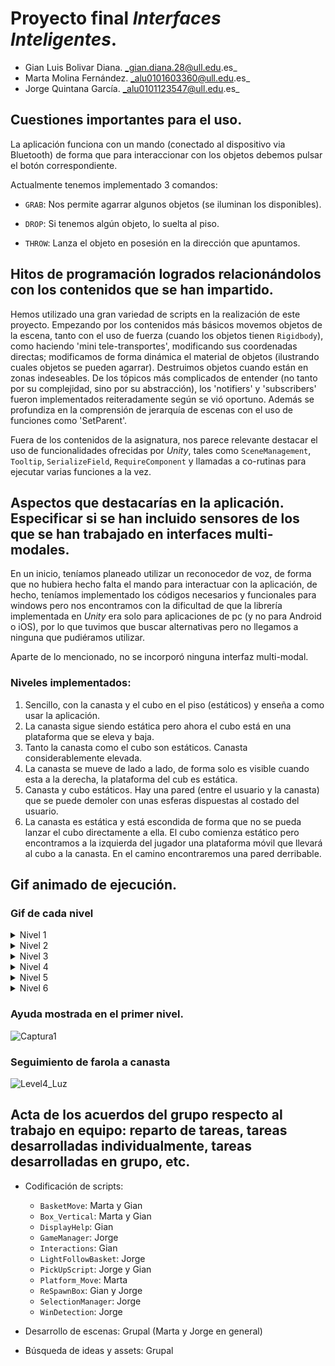 # Proyecto final _Interfaces Inteligentes_.
- Gian Luis Bolivar Diana. _gian.diana.28@ull.edu.es_
- Marta Molina Fernández. _alu0101603360@ull.edu.es_
- Jorge Quintana García. _alu0101123547@ull.edu.es_

## Cuestiones importantes para el uso.
La aplicación funciona con un mando (conectado al dispositivo via Bluetooth) de forma que para interaccionar con los objetos debemos pulsar el botón correspondiente.

Actualmente tenemos implementado 3 comandos:
- `GRAB`: Nos permite agarrar algunos objetos (se iluminan los disponibles).

- `DROP`: Si tenemos algún objeto, lo suelta al piso.

- `THROW`: Lanza el objeto en posesión en la dirección que apuntamos.

## Hitos de programación logrados relacionándolos con los contenidos que se han impartido.
Hemos utilizado una gran variedad de scripts en la realización de este proyecto. Empezando por los contenidos más básicos movemos objetos de la escena, tanto con el uso de fuerza (cuando los objetos tienen `Rigidbody`), como haciendo 'mini tele-transportes', modificando sus coordenadas directas; modificamos de forma dinámica el material de objetos (ilustrando cuales objetos se pueden agarrar). Destruimos objetos cuando están en zonas indeseables. De los tópicos más complicados de entender (no tanto por su complejidad, sino por su abstracción), los 'notifiers' y 'subscribers' fueron implementados reiteradamente según se vió oportuno. Además se profundiza en la comprensión de jerarquía de escenas con el uso de funciones como 'SetParent'.

Fuera de los contenidos de la asignatura, nos parece relevante destacar el uso de funcionalidades ofrecidas por _Unity_, tales como `SceneManagement`, `Tooltip`, `SerializeField`, `RequireComponent` y llamadas a co-rutinas para ejecutar varias funciones a la vez.

## Aspectos que destacarías en la aplicación. Especificar si se han incluido sensores de los que se han trabajado en interfaces multi-modales.

En un inicio, teníamos planeado utilizar un reconocedor de voz, de forma que no hubiera hecho falta el mando para interactuar con la aplicación, de hecho, teníamos implementado los códigos necesarios y funcionales para windows pero nos encontramos con la dificultad de que la librería implementada en _Unity_ era solo para aplicaciones de pc (y no para Android o iOS), por lo que tuvimos que buscar alternativas pero no llegamos a ninguna que pudiéramos utilizar.

Aparte de lo mencionado, no se incorporó ninguna interfaz multi-modal.

### Niveles implementados:
1. Sencillo, con la canasta y el cubo en el piso (estáticos) y enseña a como usar la aplicación.
2. La canasta sigue siendo estática pero ahora el cubo está en una plataforma que se eleva y baja.
3. Tanto la canasta como el cubo son estáticos. Canasta considerablemente elevada.
4. La canasta se mueve de lado a lado, de forma solo es visible cuando esta a la derecha, la plataforma del cub es estática.
5. Canasta y cubo estáticos. Hay una pared (entre el usuario y la canasta) que se puede demoler con unas esferas dispuestas al costado del usuario.
6. La canasta es estática y está escondida de forma que no se pueda lanzar el cubo directamente a ella. El cubo comienza estático pero encontramos a la izquierda del jugador una plataforma móvil que llevará al cubo a la canasta. En el camino encontraremos una pared derribable.

## Gif animado de ejecución.

### Gif de cada nivel
<details>
  <summary> Nivel <c>1</c> </summary>
  Puesto que es el primer nivel, también es el más básico de todos. El objetivo del mismo es que el usuario se familiarice con los objetos de la escena y como puede interactuar con ellos.

  ![Level1](https://user-images.githubusercontent.com/72491269/213371736-b8b675e2-fc1b-48f6-bf7f-7e9e9d30c3e5.gif)
</details>
<details>
  <summary> Nivel <c>2</c> </summary>
  El siguiente nivel tiene un poco más de dificultad, puesto que la caja se encuentra en una plataforma movible que se eleva y se baja. Se busca incrementar en pequeñas medidas cada nivel, y la primera aproximación es esta.

  ![Level2](https://user-images.githubusercontent.com/72491269/213372761-d449d0dd-892d-45bc-9b61-4241f33c5681.gif)
</details>
<details>
  <summary> Nivel <c>3</c> </summary>
  Este en particular es para que el usuario practique su lanzamiento, puesto que la plataforma donde se sitúa la canasta esta en un piso mas elevado que el usuario.

  ![Level3](https://user-images.githubusercontent.com/72491269/213371827-d9be25e5-7c43-4b5d-83e2-67563944ddf4.gif)
</details>
<details>
  <summary> Nivel <c>4</c> </summary>
  En este nivel jugamos con la posición de la canasta, de manera que en ciertos puntos es visible y en otros no. En todo momento el usuario tiene la capacidad de encestar la caja, pero es mucho mas fácil cuando se tiene visión de la canasta

  ![Level4](https://user-images.githubusercontent.com/72491269/213371859-5a0caf4d-506e-4642-95f0-ab1759c9f899.gif)
</details>
<details>
  <summary> Nivel <c>5</c> </summary>
  Aquí introducimos una mecánica nueva: la pared endeble. Se nos dispone de proyectiles (aparte de la caja en si) para lanzar a esta pared demoliéndola gradualmente, y asi tener visión de la canasta.
  
  Observamos la forma de demoler la pared:
  
  ![Level5_1](https://user-images.githubusercontent.com/72491269/213373333-49d7897c-de18-4ae9-b993-bbf8a2fe581b.gif)
  
  Y completamos el nivel:

  ![Level5_2](https://user-images.githubusercontent.com/72491269/213371933-ca540125-557c-44a1-b128-0e007523aa23.gif)
</details>
<details>
  <summary> Nivel <c>6</c> </summary>
  En el último nivel tenemos una plataforma que al sostener la caja (soltar la caja encima) comienza su recorrido.
  
  ![Level6_1](https://user-images.githubusercontent.com/72491269/213371984-74bc82d6-7913-4955-8961-83f2079ac34b.gif)
  
  En este camino encontramos una pared derribable con las esferas dispuestas para ello. También se puede demoler por la repetida colisión de la plataforma móvil.
  
  ![Level6_2](https://user-images.githubusercontent.com/72491269/213372792-824566d1-64f4-429c-a2e3-bda85d476f93.gif)
  
  Para completar el nivel debemos hacer que la plataforma termine su recorrido sin ser obstaculizada.

  ![Level6_3](https://user-images.githubusercontent.com/72491269/213372050-52a782ce-5a86-4008-8077-68b67c7af22d.gif)
</details>


### Ayuda mostrada en el primer nivel.

![Captura1](https://user-images.githubusercontent.com/72491269/213374251-f9993727-14c5-4fa7-88e7-54e9530aec26.PNG)

### Seguimiento de farola a canasta

![Level4_Luz](https://user-images.githubusercontent.com/72491269/213374353-39d15f01-0973-4af8-bb06-f9a4b0c9f8b7.gif)

## Acta de los acuerdos del grupo respecto al trabajo en equipo: reparto de tareas, tareas desarrolladas individualmente, tareas desarrolladas en grupo, etc.

- Codificación de scripts:
  - `BasketMove`: Marta y Gian
  - `Box_Vertical`: Marta y Gian
  - `DisplayHelp`: Gian
  - `GameManager`: Jorge
  - `Interactions`: Gian
  - `LightFollowBasket`: Jorge
  - `PickUpScript`: Jorge y Gian
  - `Platform_Move`: Marta
  - `ReSpawnBox`: Gian y Jorge
  - `SelectionManager`: Jorge
  - `WinDetection`: Jorge

- Desarrollo de escenas: Grupal (Marta y Jorge en general)
- Búsqueda de ideas y assets: Grupal
